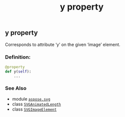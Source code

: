 ﻿---
title: y property
second_title: Aspose.SVG for Python via .NET API References
description: 
type: docs
weight: 1010
url: /python-net/aspose.svg/svgimageelement/y/
is_root: false
---

## y property


Corresponds to attribute ‘y’ on the given ‘image’ element.
### Definition:
```python
@property
def y(self):
    ...
```

### See Also
* module [`aspose.svg`](../../)
* class [`SVGAnimatedLength`](/svg/python-net/aspose.svg.datatypes/svganimatedlength)
* class [`SVGImageElement`](/svg/python-net/aspose.svg/svgimageelement)
